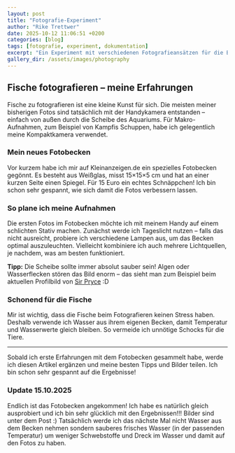 ```yaml
---
layout: post
title: "Fotografie-Experiment"
author: "Rike Trettwer"
date: 2025-10-12 11:06:51 +0200
categories: [blog]
tags: [fotografie, experiment, dokumentation]
excerpt: "Ein Experiment mit verschiedenen Fotografieansätzen für die Betta-Dokumentation."
gallery_dir: /assets/images/photography
---
```




## Fische fotografieren – meine Erfahrungen

Fische zu fotografieren ist eine kleine Kunst für sich. Die meisten meiner bisherigen Fotos sind tatsächlich mit der Handykamera entstanden – einfach von außen durch die Scheibe des Aquariums. Für Makro-Aufnahmen, zum Beispiel von Kampfis Schuppen, habe ich gelegentlich meine Kompaktkamera verwendet.

### Mein neues Fotobecken

Vor kurzem habe ich mir auf Kleinanzeigen.de ein spezielles Fotobecken gegönnt. Es besteht aus Weißglas, misst 15×15×5 cm und hat an einer kurzen Seite einen Spiegel. Für 15 Euro ein echtes Schnäppchen! Ich bin schon sehr gespannt, wie sich damit die Fotos verbessern lassen.

### So plane ich meine Aufnahmen

Die ersten Fotos im Fotobecken möchte ich mit meinem Handy auf einem schlichten Stativ machen. Zunächst werde ich Tageslicht nutzen – falls das nicht ausreicht, probiere ich verschiedene Lampen aus, um das Becken optimal auszuleuchten. Vielleicht kombiniere ich auch mehrere Lichtquellen, je nachdem, was am besten funktioniert.

**Tipp:** Die Scheibe sollte immer absolut sauber sein! Algen oder Wasserflecken stören das Bild enorm – das sieht man zum Beispiel beim aktuellen Profilbild von [Sir Pryce](/fish/2025/09/28/fish_sir_pryce) :D

### Schonend für die Fische

Mir ist wichtig, dass die Fische beim Fotografieren keinen Stress haben. Deshalb verwende ich Wasser aus ihrem eigenen Becken, damit Temperatur und Wasserwerte gleich bleiben. So vermeide ich unnötige Schocks für die Tiere.

---

Sobald ich erste Erfahrungen mit dem Fotobecken gesammelt habe, werde ich diesen Artikel ergänzen und meine besten Tipps und Bilder teilen. Ich bin schon sehr gespannt auf die Ergebnisse!



### Update 15.10.2025

Endlich ist das Fotobecken angekommen! Ich habe es natürlich gleich ausprobiert und ich bin sehr glücklich mit den Ergebnissen!!! Bilder sind unter dem Post :)
Tatsächlich werde ich das nächste Mal nicht Wasser aus dem Becken nehmen sondern sauberes frisches Wasser (in der passenden Temperatur) um weniger Schwebstoffe und Dreck im Wasser und damit auf den Fotos zu haben.